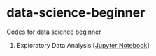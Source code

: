 # data-science-beginner
Codes for data science beginner


1. Exploratory Data Analysis [[Jupyter Notebook](codes/data_analysis.ipynb)]
